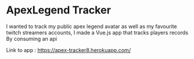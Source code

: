 # ApexLegend Tracker

I wanted to track my public apex legend avatar as well as my favourite twitch streamers accounts, I made a Vue.js app that tracks players records 
By consuming an api

Link to app : https://apex-tracker8.herokuapp.com/

